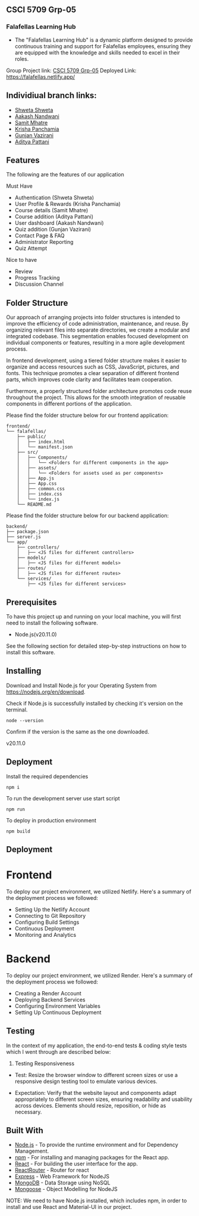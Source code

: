 ## CSCI 5709 Grp-05

### Falafellas Learning Hub
- The "Falafellas Learning Hub" is a dynamic platform designed to provide continuous training and support for Falafellas employees, ensuring they are equipped with the knowledge and skills needed to excel in their roles.

Group Project link: [CSCI 5709 Grp-05](https://git.cs.dal.ca/panchamia/csci-5709-grp-05/)
Deployed Link: https://falafellas.netlify.app/ 

## Individiual branch links:

- [Shweta Shweta](https://git.cs.dal.ca/panchamia/csci-5709-grp-05/-/tree/shweta-shweta?ref_type=heads)
- [Aakash Nandwani](https://git.cs.dal.ca/panchamia/csci-5709-grp-05/-/tree/aakash-nandwani?ref_type=heads)
- [Samit Mhatre](https://git.cs.dal.ca/panchamia/csci-5709-grp-05/-/tree/samit-mhatre?ref_type=heads)
- [Krisha Panchamia](https://git.cs.dal.ca/panchamia/csci-5709-grp-05/-/tree/krisha-panchamia?ref_type=heads)
- [Gunjan Vazirani](https://git.cs.dal.ca/panchamia/csci-5709-grp-05/-/tree/gunjan-vazirani?ref_type=heads)
- [Aditya Pattani](https://git.cs.dal.ca/panchamia/csci-5709-grp-05/-/tree/aditya-pattani?ref_type=heads)

## Features

The following are the features of our application

Must Have

- Authentication (Shweta Shweta)
- User Profile & Rewards (Krisha Panchamia)
- Course details (Samit Mhatre)
- Course addition (Aditya Pattani)
- User dashboard (Aakash Nandwani)
- Quiz addition (Gunjan Vazirani)
- Contact Page & FAQ 
- Administrator Reporting
- Quiz Attempt

Nice to have

- Review
- Progress Tracking
- Discussion Channel

## Folder Structure

Our approach of arranging projects into folder structures is intended to improve the efficiency of code administration, maintenance, and reuse. By organizing relevant files into separate directories, we create a modular and integrated codebase. This segmentation enables focused development on individual components or features, resulting in a more agile development process.

In frontend development, using a tiered folder structure makes it easier to organize and access resources such as CSS, JavaScript, pictures, and fonts. This technique promotes a clear separation of different frontend parts, which improves code clarity and facilitates team cooperation.

Furthermore, a properly structured folder architecture promotes code reuse throughout the project. This allows for the smooth integration of reusable components in different portions of the application.

Please find the folder structure below for our frontend application:

```
frontend/
└── falafellas/
    ├── public/
    │   ├── index.html
    │   └── manifest.json
    ├── src/
    │   ├── Components/
    │   │   └── <Folders for different components in the app>
    │   ├── assets/
    │   │   └── <Folders for assets used as per components>
    │   ├── App.js
    │   ├── App.css
    │   ├── common.css
    │   ├── index.css
    │   └── index.js
    └── README.md
```

Please find the folder structure below for our backend application:

```
backend/
├── package.json
├── server.js
└── app/
    ├── controllers/
    │   ├── <JS files for different controllers>
    ├── models/
    │   ├── <JS files for different models>
    ├── routes/
    │   ├── <JS files for different routes>
    └── services/
        ├── <JS files for different services>
```

## Prerequisites

To have this project up and running on your local machine, you will first need to install the following software.

- Node.js(v20.11.0)

See the following section for detailed step-by-step instructions on how to install this software.

## Installing

Download and Install Node.js for your Operating System from https://nodejs.org/en/download.

Check if Node.js is successfully installed by checking it's version on the terminal.

```
node --version
```

Confirm if the version is the same as the one downloaded.

v20.11.0

## Deployment

Install the required dependencies

```
npm i
```

To run the development server use start script

```
npm run
```

To deploy in production environment

```
npm build
```

## Deployment

# Frontend

To deploy our project environment, we utilized Netlify. Here's a summary of the deployment process we followed:

- Setting Up the Netlify Account
- Connecting to Git Repository
- Configuring Build Settings
- Continuous Deployment
- Monitoring and Analytics

# Backend

To deploy our project environment, we utilized Render. Here's a summary of the deployment process we followed:

- Creating a Render Account
- Deploying Backend Services
- Configuring Environment Variables
- Setting Up Continuous Deployment

## Testing

In the context of my application, the end-to-end tests & coding style tests which I went through are described below:

1. Testing Responsiveness

- Test: Resize the browser window to different screen sizes or use a responsive design testing tool to emulate various devices.

- Expectation: Verify that the website layout and components adapt appropriately to different screen sizes, ensuring readability and usability across devices. Elements should resize, reposition, or hide as necessary.

## Built With

- [Node.js](https://nodejs.org/en/download) - To provide the runtime environment and for Dependency Management.
- [npm](https://docs.npmjs.com/downloading-and-installing-node-js-and-npm) - For installing and managing packages for the React app.
- [React](https://react.dev/learn/installation) - For building the user interface for the app.
- [ReactRouter](https://reactrouter.com/en/main) - Router for react
- [Express](https://expressjs.com/) - Web Framework for NodeJS
- [MongoDB](https://www.mongodb.com/) - Data Storage using NoSQL
- [Mongoose](https://mongoosejs.com/) - Object Modelling for NodeJS

NOTE: We need to have Node.js installed, which includes npm, in order to install and use React and Material-UI in our project.
